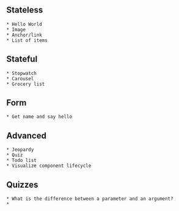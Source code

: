 ## Stateless
	* Hello World
	* Image
	* Anchor/link
	* List of items

## Stateful
	* Stopwatch
	* Carousel
	* Grocery list

## Form
	* Get name and say hello
	
	

## Advanced
	* Jeopardy
	* Quiz
	* Todo list
    * Visualize component lifecycle


## Quizzes
    * What is the difference between a parameter and an argument?
	* 
